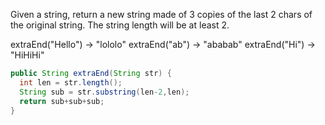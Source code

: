 Given a string, return a new string made of 3 copies of the last 2 chars of the original string. The string length will be at least 2.

extraEnd("Hello") → "lololo"
extraEnd("ab") → "ababab"
extraEnd("Hi") → "HiHiHi"



```java
public String extraEnd(String str) {
  int len = str.length();
  String sub = str.substring(len-2,len);
  return sub+sub+sub;
}

```

